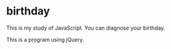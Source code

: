 # birthday
This is my study of JavaScript. You can diagnose your birthday.

This is a program using jQuery.
